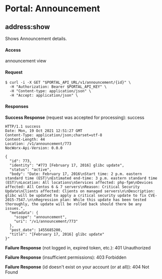 # Portal: Announcement

## address:show
Shows Announcement details.

#### Access
announcement view

#### Request
```
$ curl -i -X GET "$PORTAL_API_URL/v1/announcement/{id}" \
  -H "Authorization: Bearer $PORTAL_API_KEY" \
  -H "Content-type: application/json" \
  -H "Accept: application/json" \
```

#### Responses
**Success Response** (request was accepted for processing): success
```
HTTP/1.1 success
Date: Mon, 19 Oct 2021 12:51:27 GMT
Content-Type: application/json;charset=utf-8
Content-Length: 44
Location: /v1/announcement/773
NocWorx-Api-Version: 0.0.0

{
  "id": 773,
  "identity": "#773 [February 17, 2016] glibc update",
  "status": "active",
  "body": "Date: February 17, 2016\nStart time: 2 p.m. eastern standard time (EST)\nEstimated end-time: 3 p.m. eastern standard time (EST)\nLocation: All locations\nServices affected: php-fpm\nDevices affected: All Centos 6 & 7 servers\nReason: Critical Security Update\nClients affected: Clients on managed servers\n\nDescription: glibc will be updated to apply a critical security update to fix CVE-2015-7547.\n\nRegression plan: While this update has been tested thoroughly, the update will be rolled back should there be any issues.",
  "metadata": {
    "scope": "announcement",
    "uri": "/v1/announcement/773"
  },
  "post_date": 1455685200,
  "title": "[February 17, 2016] glibc update"
}"
```

**Failure Response** (not logged in, expired token, etc.): 401 Unauthorized

**Failure Response** (insufficient permissions): 403 Forbidden

**Failure Response** (id doesn't exist on your account (or at all)): 404 Not Found
